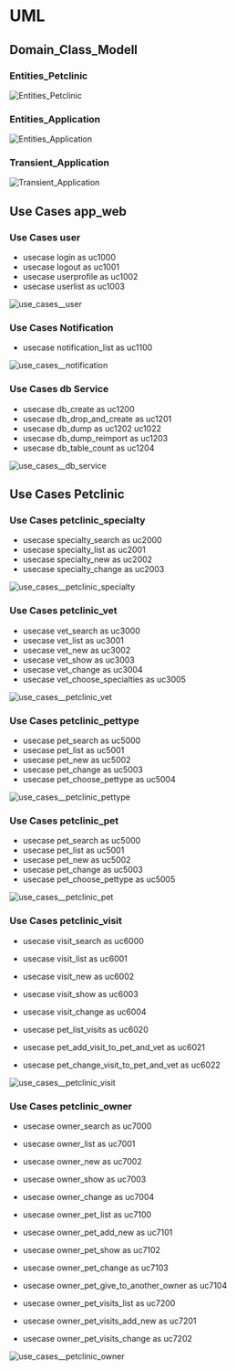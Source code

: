 # UML

## Domain_Class_Modell

### Entities_Petclinic

![Entities_Petclinic](../project/petclinic_model/entities/entities.png "Entities_Petclinic")

### Entities_Application

![Entities_Application](../project/app_web/entities/entities.png "Entities_Application")

### Transient_Application

![Transient_Application](../project/app_web/cms/cms_transient.png "Transient_Application")

## Use Cases app_web

### Use Cases user
* usecase login as uc1000
* usecase logout as uc1001
* usecase userprofile as uc1002
* usecase userlist as uc1003

![use_cases__user](../project/app_web/user/user.png "use_cases__user")

### Use Cases Notification
* usecase notification_list as uc1100

![use_cases__notification](../project/app_web/notification/notification.png "use_cases__notification")

### Use Cases db Service
* usecase db_create as uc1200
* usecase db_drop_and_create as uc1201
* usecase db_dump as uc1202  uc1022
* usecase db_dump_reimport as uc1203
* usecase db_table_count as uc1204

![use_cases__db_service](../project/app_web/services/services.png "use_cases__db_service")

## Use Cases Petclinic

### Use Cases petclinic_specialty
* usecase specialty_search as uc2000
* usecase specialty_list as uc2001
* usecase specialty_new as uc2002
* usecase specialty_change as uc2003

![use_cases__petclinic_specialty](../project/petclinic_model/specialty/specialty.png "use_cases__petclinic_specialty")

### Use Cases petclinic_vet
* usecase vet_search as uc3000
* usecase vet_list as uc3001
* usecase vet_new as uc3002
* usecase vet_show as uc3003
* usecase vet_change as uc3004
* usecase vet_choose_specialties as uc3005

![use_cases__petclinic_vet](../project/petclinic_model/vet/vet.png "use_cases__petclinic_vet")

### Use Cases petclinic_pettype
* usecase pet_search as uc5000
* usecase pet_list as uc5001
* usecase pet_new as uc5002
* usecase pet_change as uc5003
* usecase pet_choose_pettype as uc5004

![use_cases__petclinic_pettype](../project/petclinic_model/pettype/pettype.png "use_cases__petclinic_pettype")

### Use Cases petclinic_pet
* usecase pet_search as uc5000
* usecase pet_list as uc5001
* usecase pet_new as uc5002
* usecase pet_change as uc5003
* usecase pet_choose_pettype as uc5005

![use_cases__petclinic_pet](../project/petclinic_model/pet/pet.png "use_cases__petclinic_pet")

### Use Cases petclinic_visit
* usecase visit_search as uc6000
* usecase visit_list as uc6001
* usecase visit_new as uc6002
* usecase visit_show as uc6003
* usecase visit_change as uc6004

* usecase pet_list_visits as uc6020
* usecase pet_add_visit_to_pet_and_vet as uc6021
* usecase pet_change_visit_to_pet_and_vet as uc6022

![use_cases__petclinic_visit](../project/petclinic_model/visit/visit.png "use_cases__petclinic_visit")

### Use Cases petclinic_owner
* usecase owner_search as uc7000
* usecase owner_list as uc7001
* usecase owner_new as uc7002
* usecase owner_show as uc7003
* usecase owner_change as uc7004

* usecase owner_pet_list as uc7100
* usecase owner_pet_add_new as uc7101
* usecase owner_pet_show as uc7102
* usecase owner_pet_change as uc7103
* usecase owner_pet_give_to_another_owner as uc7104

* usecase owner_pet_visits_list as uc7200
* usecase owner_pet_visits_add_new as uc7201
* usecase owner_pet_visits_change as uc7202

![use_cases__petclinic_owner](../project/petclinic_model/owner/owner.png "use_cases__petclinic_owner")
